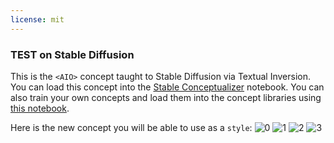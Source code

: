```yaml
---
license: mit
---
```

### TEST on Stable Diffusion
This is the `<AIO>` concept taught to Stable Diffusion via Textual Inversion. You can load this concept into the [Stable Conceptualizer](https://colab.research.google.com/github/huggingface/notebooks/blob/main/diffusers/stable_conceptualizer_inference.ipynb) notebook. You can also train your own concepts and load them into the concept libraries using [this notebook](https://colab.research.google.com/github/huggingface/notebooks/blob/main/diffusers/sd_textual_inversion_training.ipynb).

Here is the new concept you will be able to use as a `style`:
![<AIO> 0](https://huggingface.co/sd-concepts-library/test/resolve/main/concept_images/1.jpeg)
![<AIO> 1](https://huggingface.co/sd-concepts-library/test/resolve/main/concept_images/2.jpeg)
![<AIO> 2](https://huggingface.co/sd-concepts-library/test/resolve/main/concept_images/0.jpeg)
![<AIO> 3](https://huggingface.co/sd-concepts-library/test/resolve/main/concept_images/3.jpeg)

